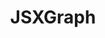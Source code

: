 ---
title: JSXGraph
title_only: true
header: JSXGraph - Dynamic Mathematics with JavaScript
menu_title: Home
order: 0
layout: splash
is_home: true
sitemap:
  priority: 1
  changefreq: 'daily'

splash:

  image: /media/bg-jsxgraph.jpg
  color: var(--bs-primary)
  content:
    - file: start
      overlay_background: rgba(var(--bs-tertiary-faded-rgb), 0.90)

sections:

  - file: example1
    layout: board-block
    data:
      boardid: box-123456789

  - file: example2
    layout: board-block
    data:
      boardid: box-202506271643
      board_pos: second
      
  - file: description
    layout: text
  
  - file: features
    layout: text

---